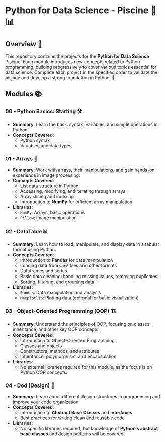 # Python for Data Science - Piscine 🐍📊

## Overview 🌟

This repository contains the projects for the **Python for Data Science** Piscine. Each module introduces new concepts related to Python programming, building progressively to cover various topics essential for data science. Complete each project in the specified order to validate the piscine and develop a strong foundation in Python. 🚀

## Modules 📚

### 00 - Python Basics: Starting 🛠️
- **Summary**: Learn the basic syntax, variables, and simple operations in Python.
- **Concepts Covered**:
  - Python syntax
  - Variables and data types

### 01 - Arrays 📐
- **Summary**: Work with arrays, their manipulations, and gain hands-on experience in image processing.
- **Concepts Covered**:
  - List data structure in Python
  - Accessing, modifying, and iterating through arrays
  - Array slicing and indexing
  - Introduction to **NumPy** for efficient array manipulation
- **Libraries**:
  - `NumPy`: Arrays, basic operations
  - `Pillow`: Image manipulation

### 02 - DataTable 📊
- **Summary**: Learn how to load, manipulate, and display data in a tabular format using Python.
- **Concepts Covered**:
  - Introduction to **Pandas** for data manipulation
  - Loading data from CSV files and other formats
  - Dataframes and series
  - Basic data cleaning: handling missing values, removing duplicates
  - Sorting, filtering, and grouping data
- **Libraries**:
  - `Pandas`: Data manipulation and analysis
  - `Matplotlib`: Plotting data (optional for basic visualization)

### 03 - Object-Oriented Programming (OOP) 🏗️
- **Summary**: Understand the principles of OOP, focusing on classes, inheritance, and other key OOP concepts.
- **Concepts Covered**:
  - Introduction to Object-Oriented Programming
  - Classes and objects
  - Constructors, methods, and attributes
  - Inheritance, polymorphism, and encapsulation
  <!-- Working with **Python’s built-in classes** -->
- **Libraries**:
  - No external libraries required for this module, as the focus is on Python OOP concepts.

### 04 - Dod (Design) 🎨
- **Summary**: Learn about different design structures in programming and improve your code organization.
- **Concepts Covered**:
  <!-- - Design patterns and principles (e.g., Singleton, Factory, etc.) -->
  <!-- Structuring larger programs for maintainability -->
  - Introduction to **Abstract Base Classes** and **Interfaces**
  - Best practices for writing clean and reusable code
- **Libraries**:
  - No specific libraries required, but knowledge of **Python’s abstract base classes** and design patterns will be covered.
